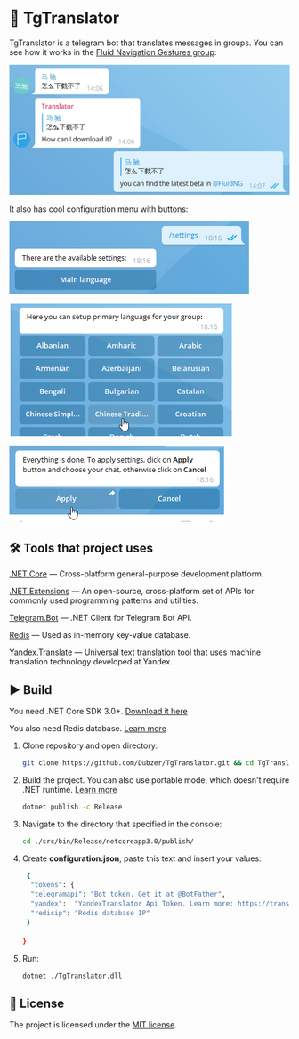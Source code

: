 📙 TgTranslator
===============

TgTranslator is a telegram bot that translates messages in groups. 
You can see how it works in the [Fluid Navigation Gestures group](https://t.me/FluidNG_Group):

![alt text](https://raw.githubusercontent.com/Dubzer/TgTranslator/master/screenshots/1.png "Example")

It also has cool configuration menu with buttons:

![alt text](https://raw.githubusercontent.com/Dubzer/TgTranslator/master/screenshots/2.png "Main menu") 

![alt text](https://raw.githubusercontent.com/Dubzer/TgTranslator/master/screenshots/3.png "Main language setting") 

![alt text](https://raw.githubusercontent.com/Dubzer/TgTranslator/master/screenshots/4.png "Apply menu")

## 🛠 Tools that project uses

[.NET Core](https://dot.net) — Cross-platform general-purpose development platform.

[.NET Extensions](https://github.com/aspnet/Extensions) — An open-source, cross-platform set of APIs for commonly used programming patterns and utilities.

[Telegram.Bot](https://github.com/TelegramBots/Telegram.Bot) — .NET Client for Telegram Bot API.

[Redis](https://redis.io) — Used as in-memory key-value database.

[Yandex.Translate](https://translate.yandex.com/developers) — Universal text translation tool that uses machine translation technology developed at Yandex.
## ▶️ Build
You need .NET Core SDK 3.0+. [Download it here](https://dotnet.microsoft.com/download/dotnet-core/3.0)

You also need Redis database. [Learn more](https://redis.io)

1. Clone repository and open directory:
   ```sh
   git clone https://github.com/Dubzer/TgTranslator.git && cd TgTranslator
2. Build the project. You can also use portable mode, which doesn't require .NET runtime. [Learn more](https://docs.microsoft.com/en-us/dotnet/core/tools/dotnet-build)
    ```sh
    dotnet publish -c Release
3. Navigate to the directory that specified in the console:
   ```sh
   cd ./src/bin/Release/netcoreapp3.0/publish/
4. Create **configuration.json**, paste this text and insert your values:
   ```sh
    {
     "tokens": {
     "telegramapi": "Bot token. Get it at @BotFather",
     "yandex":  "YandexTranslator Api Token. Learn more: https://translate.yandex.com/developers",
     "redisip": "Redis database IP"
    }

   }
5. Run:
    ```sh
    dotnet ./TgTranslator.dll
## 📝 License
The project is licensed under the [MIT license](https://github.com/yet-another-devteam/SendColorBot/blob/master/LICENSE).

